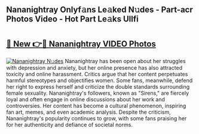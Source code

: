 ## Nananightray Onlyf𝚊ns Le𝚊ked N𝚞des - Part-acr Photos Video - Hot Part Le𝚊ks Ullfi

# <h2><a href="http://ac1654.deff.icu/?id=Nananightray">🔗 New 👉🔴 Nananightray VIDEO Photos</a></h2>

[![Nananightray N𝚞des](https://i.imgur.com/rIISA9y.gif)](http://ac1654.deff.icu/?id=Nananightray)
Nananightray has been open about her struggles with depression and anxiety, but her online presence has also attracted toxicity and online harassment. Critics argue that her content perpetuates harmful stereotypes and objectifies women. Some fans, meanwhile, defend her right to express herself and criticize the double standards surrounding female sexuality. Nananightray's followers, known as "Sirens," are fiercely loyal and often engage in online discussions about her work and controversies. Her content has become a cultural phenomenon, inspiring fan art, memes, and even academic analysis. Despite the criticism, Nananightray's popularity continues to grow, with some fans praising her for her authenticity and defiance of societal norms.
